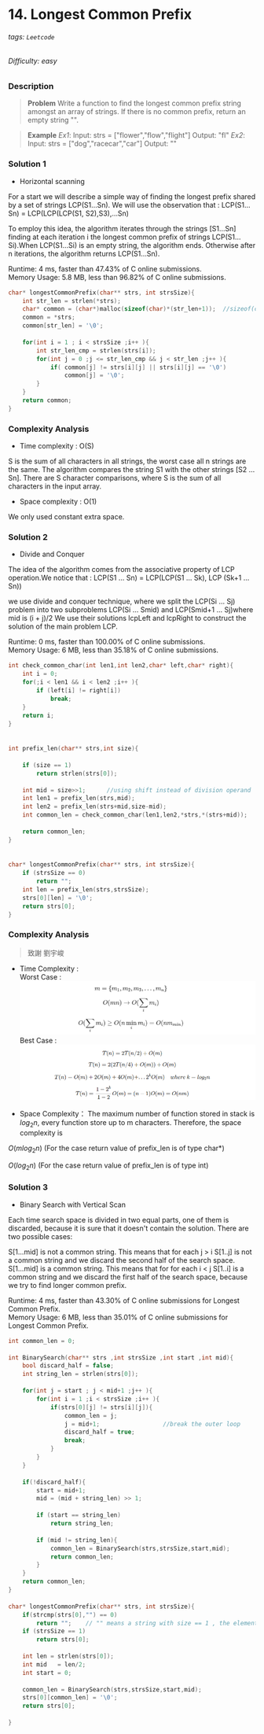 # 14. Longest Common Prefix
###### tags: `Leetcode`
###### Difficulty: easy
### Description

>**Problem**
>Write a function to find the longest common prefix string amongst an array of strings.
>If there is no common prefix, return an empty string "".

>**Example**
>*Ex1*:
Input: strs = ["flower","flow","flight"]
Output: "fl"
*Ex2*:
Input: strs = ["dog","racecar","car"]
Output: ""


### Solution 1 
* Horizontal scanning

For a start we will describe a simple way of finding the longest prefix shared by a set of strings LCP(S1…Sn). We will use the observation that : LCP(S1…Sn) = LCP(LCP(LCP(S1, S2),S3),…Sn)

To employ this idea, the algorithm iterates through the strings [S1…Sn] finding at each iteration i the longest common prefix of strings LCP(S1…Si).When LCP(S1…Si) is an empty string, the algorithm ends. Otherwise after n iterations, the algorithm returns LCP(S1…Sn).


Runtime: 4 ms, faster than 47.43% of C online submissions.  
Memory Usage: 5.8 MB, less than 96.82% of C online submissions.

```c
char* longestCommonPrefix(char** strs, int strsSize){
    int str_len = strlen(*strs);
    char* common = (char*)malloc(sizeof(char)*(str_len+1));  //sizeof(char) == 1
    common = *strs;
    common[str_len] = '\0';
    
    for(int i = 1 ; i < strsSize ;i++ ){
        int str_len_cmp = strlen(strs[i]);
        for(int j = 0 ;j <= str_len_cmp && j < str_len ;j++ ){
            if( common[j] != strs[i][j] || strs[i][j] == '\0')
                common[j] = '\0';
        }       
    }   
    return common;
}
```
### Complexity Analysis
* Time complexity : O(S) 

S is the sum of all characters in all strings, the worst case all n strings are the same.
The algorithm compares the string S1 with the other strings [S2 …Sn]. There are S character comparisons, where S is the sum of all characters in the input array.
* Space complexity : O(1)

We only used constant extra space.


### Solution 2
* Divide and Conquer

The idea of the algorithm comes from the associative property of LCP operation.We notice that : LCP(S1 ... Sn) = LCP(LCP(S1 ... Sk), LCP (Sk+1 ... Sn))

we use divide and conquer technique, where we split the LCP(Si ... Sj) problem into two subproblems LCP(Si ... Smid) and LCP(Smid+1 ... Sj)where mid is (i + j)/2
We use their solutions lcpLeft and lcpRight to construct the solution of the main problem LCP.

Runtime: 0 ms, faster than 100.00% of C online submissions.  
Memory Usage: 6 MB, less than 35.18% of C online submissions.
```c
int check_common_char(int len1,int len2,char* left,char* right){
    int i = 0;
    for(;i < len1 && i < len2 ;i++ ){
        if (left[i] != right[i])
            break;
    }
    return i;
}


int prefix_len(char** strs,int size){   
    
    if (size == 1)
        return strlen(strs[0]);
    
    int mid = size>>1;      //using shift instead of division operand
    int len1 = prefix_len(strs,mid);    
    int len2 = prefix_len(strs+mid,size-mid);    
    int common_len = check_common_char(len1,len2,*strs,*(strs+mid));
    
    return common_len;
}


char* longestCommonPrefix(char** strs, int strsSize){
    if (strsSize == 0)
        return "";
    int len = prefix_len(strs,strsSize);    
    strs[0][len] = '\0';
    return strs[0];
}

```
### Complexity Analysis 
> 致謝  劉宇峻

* Time Complexity :  
Worst Case :
![Image](pic/14_Bestcase.PNG)  
Best Case :
![Image](pic/14_Worstcase.PNG)

* Space Complexity：
The maximum number of function stored in stack is $log_2 n$, every function store up to m characters. Therefore, the space complexity is 

$O(mlog_2 n)$   (For the case return value of prefix_len is of type char*) 

$O(log_2 n)$   (For the case return value of prefix_len is of type int)




### Solution 3
* Binary Search with Vertical Scan
    
Each time search space is divided in two equal parts, one of them is discarded, because it is sure that it doesn't contain the solution. There are two possible cases:

S[1...mid] is not a common string.
This means that for each j > i S[1..j] is not a common string and we discard the second half of the search space.
S[1...mid] is a common string.
This means that for for each i < j S[1..i] is a common string and we discard the first half of the search space, because we try to find longer common prefix.

Runtime: 4 ms, faster than 43.30% of C online submissions for Longest Common Prefix.  
Memory Usage: 6 MB, less than 35.01% of C online submissions for Longest Common Prefix.

``` c
int common_len = 0;

int BinarySearch(char** strs ,int strsSize ,int start ,int mid){   
    bool discard_half = false;
    int string_len = strlen(strs[0]);
    
    for(int j = start ; j < mid+1 ;j++ ){
        for(int i = 1 ;i < strsSize ;i++ ){
            if(strs[0][j] != strs[i][j]){
                common_len = j;
                j = mid+1;                  //break the outer loop
                discard_half = true;  
                break;
            }    
        }
    }
    
    if(!discard_half){
        start = mid+1;
        mid = (mid + string_len) >> 1;
        
        if (start == string_len)
            return string_len;
    
        if (mid != string_len){
            common_len = BinarySearch(strs,strsSize,start,mid);
            return common_len;
        }  
    }   
    return common_len;
}

char* longestCommonPrefix(char** strs, int strsSize){   
    if(strcmp(strs[0],"") == 0)
        return "";    // "" means a string with size == 1 , the element is '\0'
    if (strsSize == 1)
        return strs[0];
    
    int len = strlen(strs[0]);
    int mid   = len/2;
    int start = 0;
   
    common_len = BinarySearch(strs,strsSize,start,mid);
    strs[0][common_len] = '\0';
    return strs[0];
    
}

```
